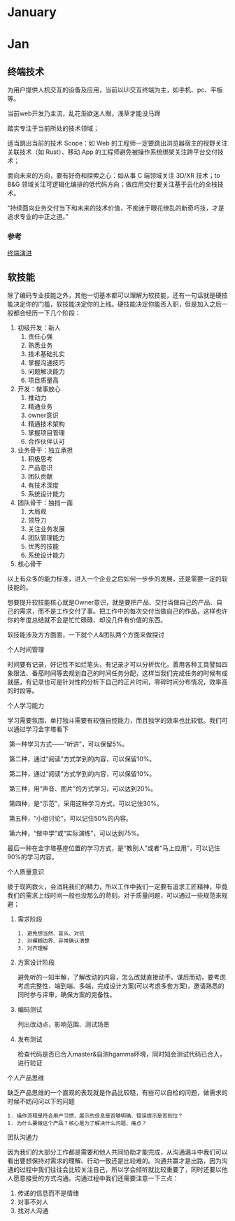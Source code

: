 # January
# Jan

## 终端技术

为用户提供人机交互的设备及应用，当前以UI交互终端为主，如手机、pc、平板等。

当前web开发乃主流，乱花渐欲迷人眼，浅草才能没马蹄

踏实专注于当前所处的技术领域；

适当跳出当前的技术 Scope：如 Web 的工程师一定要跳出浏览器宿主的视野关注关联技术（如 Rust）、移动 App 的工程师避免被操作系统绑架关注跨平台交付技术；

面向未来的方向，要有好奇和探索之心：如从事 C 端领域关注 3D/XR 技术；to B&G 领域关注可逻辑化编排的低代码方向；做应用交付要关注基于云化的全栈技术。

“持续面向业务交付当下和未来的技术价值，不痴迷于眼花缭乱的新奇巧技，才是追求专业的中正之道。”

### 参考

[终端演进](https://mp.weixin.qq.com/s/OIcMaMxZwTMiLTNLS7rqMg)

## 软技能

除了编码专业技能之外，其他一切基本都可以理解为软技能，还有一句话就是硬技能决定你的门槛，软技能决定你的上线。硬技能决定你能否入职，但是加入之后一般都会经历一下几个阶段：

1. 初级开发：新人
   1. 责任心强
   2. 熟悉业务
   3. 技术基础扎实
   4. 掌握沟通技巧
   5. 问题解决能力
   6. 项目质量高
2. 开发：做事放心
   1. 推动力
   2. 精通业务
   3. owner意识
   4. 精通技术架构
   5. 掌握项目管理
   6. 合作伙伴认可
3. 业务骨干：独立承担
   1. 积极思考
   2. 产品意识
   3. 团队贡献
   4. 有技术深度
   5. 系统设计能力
4. 团队骨干：独挡一面
   1. 大局观
   2. 领导力
   3. 关注业务发展
   4. 团队管理能力
   5. 优秀的技能
   6. 系统设计能力
5. 核心骨干

以上有众多的能力标准，进入一个企业之后如何一步步的发展，还是需要一定的软技能的。

想要提升软技能核心就是Owner意识，就是要把产品、交付当做自己的产品、自己的需求，而不是工作交付了事。把工作中的每次交付当做自己的作品，这样也许你的年度总结就不会是忙忙碌碌、却没几件有价值的东西。

软技能涉及方方面面，一下就个人&团队两个方面来做探讨

个人时间管理

​	时间要有记录，好记性不如烂笔头，有记录才可以分析优化。善用各种工具譬如四象限法、番茄时间等去规划自己的时间任务分配，这样当我们完成任务的时候有成就感，有记录也可是针对性的分析下自己的正片时间，零碎时间分布情况，效率高的时段等。

个人学习能力

​	学习需要氛围，单打独斗需要有较强自控能力，而且独学的效率也比较低。我们可以通过学习金字塔看下

​	第一种学习方式——“听讲”，可以保留5%。

​	第二种，通过“阅读”方式学到的内容，可以保留10%。

​	第二种，通过“阅读”方式学到的内容，可以保留10%。

​	第三种，用“声音、图片”的方式学习，可以达到20%。

​	第四种，是“示范”，采用这种学习方式，可以记住30%。

​	第五种，“小组讨论”，可以记住50%的内容。	

​	第六种，“做中学”或“实际演练”，可以达到75%。

​	最后一种在金字塔基座位置的学习方式，是“教别人”或者“马上应用”，可以记住90%的学习内容。

个人质量意识

​	疲于现网救火，会消耗我们的精力，所以工作中我们一定要有追求工匠精神，毕竟我们的需求上线时间一般也没那么的苛刻。对于质量问题，可以通过一些规范来规避；

 1. 需求阶段

    	1. 避免想当然、盲从、对抗
    	2. 对模糊边界、异常确认清楚
    	3. 对齐理解

 2. 方案设计阶段

    避免听的一知半解，了解改动的内容，怎么改就直接动手。谋后而动，要考虑考虑完整性、端到端、多端，完成设计方案(可以考虑多套方案)，邀请熟悉的同时参与评审，确保方案的完备性。

 3. 编码测试

    列出改动点，影响范围、测试场景

 4. 发布测试

    检查代码是否已合入master&自测hgamma环境，同时知会测试代码已合入，进行验证

    

个人产品思维

​	缺乏产品思维的一个直观的表现就是作品比较糙，有些可以自检的问题，做需求的时候不妨问问以下的问题

	1. 操作流程是符合用户习惯，展示的信息是否够明确、错误提示是否到位？
	1. 为什么要做这个产品？核心是为了解决什么问题、痛点？

团队沟通力

​	因为我们的大部分工作都是需要和他人共同协助才能完成，从沟通漏斗中我们可以看出要想保持对需求的理解、行动一致还是比较难的。沟通共赢才是出路，因为沟通的过程中我们往往会比较关注自己，所以学会倾听就比较重要了，同时还要以他人愿意接受的方式沟通。沟通过程中我们还需要注意一下三点：

1. 传递的信息而不是情绪
2. 对事不对人
3. 找对人沟通
